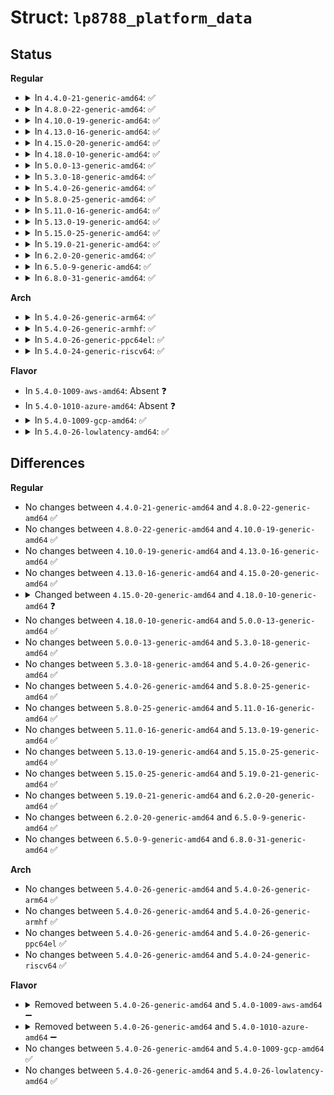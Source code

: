 # Struct: <code>lp8788_platform_data</code>

## Status
<b>Regular</b>
<ul>
<li>
<details>
<summary>In <code>4.4.0-21-generic-amd64</code>: ✅</summary>

```c
struct lp8788_platform_data {
    int (*)(struct lp8788 *) init_func;
    struct regulator_init_data *[4] buck_data;
    struct regulator_init_data *[12] dldo_data;
    struct regulator_init_data *[10] aldo_data;
    struct lp8788_buck1_dvs * buck1_dvs;
    struct lp8788_buck2_dvs * buck2_dvs;
    struct lp8788_ldo_enable_pin *[6] ldo_pin;
    struct lp8788_charger_platform_data * chg_pdata;
    enum lp8788_alarm_sel alarm_sel;
    struct lp8788_backlight_platform_data * bl_pdata;
    struct lp8788_led_platform_data * led_pdata;
    struct lp8788_vib_platform_data * vib_pdata;
    struct iio_map * adc_pdata;
}
```
</details>
</li>
<li>
<details>
<summary>In <code>4.8.0-22-generic-amd64</code>: ✅</summary>

```c
struct lp8788_platform_data {
    int (*)(struct lp8788 *) init_func;
    struct regulator_init_data *[4] buck_data;
    struct regulator_init_data *[12] dldo_data;
    struct regulator_init_data *[10] aldo_data;
    struct lp8788_buck1_dvs * buck1_dvs;
    struct lp8788_buck2_dvs * buck2_dvs;
    struct lp8788_ldo_enable_pin *[6] ldo_pin;
    struct lp8788_charger_platform_data * chg_pdata;
    enum lp8788_alarm_sel alarm_sel;
    struct lp8788_backlight_platform_data * bl_pdata;
    struct lp8788_led_platform_data * led_pdata;
    struct lp8788_vib_platform_data * vib_pdata;
    struct iio_map * adc_pdata;
}
```
</details>
</li>
<li>
<details>
<summary>In <code>4.10.0-19-generic-amd64</code>: ✅</summary>

```c
struct lp8788_platform_data {
    int (*)(struct lp8788 *) init_func;
    struct regulator_init_data *[4] buck_data;
    struct regulator_init_data *[12] dldo_data;
    struct regulator_init_data *[10] aldo_data;
    struct lp8788_buck1_dvs * buck1_dvs;
    struct lp8788_buck2_dvs * buck2_dvs;
    struct lp8788_ldo_enable_pin *[6] ldo_pin;
    struct lp8788_charger_platform_data * chg_pdata;
    enum lp8788_alarm_sel alarm_sel;
    struct lp8788_backlight_platform_data * bl_pdata;
    struct lp8788_led_platform_data * led_pdata;
    struct lp8788_vib_platform_data * vib_pdata;
    struct iio_map * adc_pdata;
}
```
</details>
</li>
<li>
<details>
<summary>In <code>4.13.0-16-generic-amd64</code>: ✅</summary>

```c
struct lp8788_platform_data {
    int (*)(struct lp8788 *) init_func;
    struct regulator_init_data *[4] buck_data;
    struct regulator_init_data *[12] dldo_data;
    struct regulator_init_data *[10] aldo_data;
    struct lp8788_buck1_dvs * buck1_dvs;
    struct lp8788_buck2_dvs * buck2_dvs;
    struct lp8788_ldo_enable_pin *[6] ldo_pin;
    struct lp8788_charger_platform_data * chg_pdata;
    enum lp8788_alarm_sel alarm_sel;
    struct lp8788_backlight_platform_data * bl_pdata;
    struct lp8788_led_platform_data * led_pdata;
    struct lp8788_vib_platform_data * vib_pdata;
    struct iio_map * adc_pdata;
}
```
</details>
</li>
<li>
<details>
<summary>In <code>4.15.0-20-generic-amd64</code>: ✅</summary>

```c
struct lp8788_platform_data {
    int (*)(struct lp8788 *) init_func;
    struct regulator_init_data *[4] buck_data;
    struct regulator_init_data *[12] dldo_data;
    struct regulator_init_data *[10] aldo_data;
    struct lp8788_buck1_dvs * buck1_dvs;
    struct lp8788_buck2_dvs * buck2_dvs;
    struct lp8788_ldo_enable_pin *[6] ldo_pin;
    struct lp8788_charger_platform_data * chg_pdata;
    enum lp8788_alarm_sel alarm_sel;
    struct lp8788_backlight_platform_data * bl_pdata;
    struct lp8788_led_platform_data * led_pdata;
    struct lp8788_vib_platform_data * vib_pdata;
    struct iio_map * adc_pdata;
}
```
</details>
</li>
<li>
<details>
<summary>In <code>4.18.0-10-generic-amd64</code>: ✅</summary>

```c
struct lp8788_platform_data {
    int (*)(struct lp8788 *) init_func;
    struct regulator_init_data *[4] buck_data;
    struct regulator_init_data *[12] dldo_data;
    struct regulator_init_data *[10] aldo_data;
    struct lp8788_buck1_dvs * buck1_dvs;
    struct lp8788_buck2_dvs * buck2_dvs;
    struct lp8788_charger_platform_data * chg_pdata;
    enum lp8788_alarm_sel alarm_sel;
    struct lp8788_backlight_platform_data * bl_pdata;
    struct lp8788_led_platform_data * led_pdata;
    struct lp8788_vib_platform_data * vib_pdata;
    struct iio_map * adc_pdata;
}
```
</details>
</li>
<li>
<details>
<summary>In <code>5.0.0-13-generic-amd64</code>: ✅</summary>

```c
struct lp8788_platform_data {
    int (*)(struct lp8788 *) init_func;
    struct regulator_init_data *[4] buck_data;
    struct regulator_init_data *[12] dldo_data;
    struct regulator_init_data *[10] aldo_data;
    struct lp8788_buck1_dvs * buck1_dvs;
    struct lp8788_buck2_dvs * buck2_dvs;
    struct lp8788_charger_platform_data * chg_pdata;
    enum lp8788_alarm_sel alarm_sel;
    struct lp8788_backlight_platform_data * bl_pdata;
    struct lp8788_led_platform_data * led_pdata;
    struct lp8788_vib_platform_data * vib_pdata;
    struct iio_map * adc_pdata;
}
```
</details>
</li>
<li>
<details>
<summary>In <code>5.3.0-18-generic-amd64</code>: ✅</summary>

```c
struct lp8788_platform_data {
    int (*)(struct lp8788 *) init_func;
    struct regulator_init_data *[4] buck_data;
    struct regulator_init_data *[12] dldo_data;
    struct regulator_init_data *[10] aldo_data;
    struct lp8788_buck1_dvs * buck1_dvs;
    struct lp8788_buck2_dvs * buck2_dvs;
    struct lp8788_charger_platform_data * chg_pdata;
    enum lp8788_alarm_sel alarm_sel;
    struct lp8788_backlight_platform_data * bl_pdata;
    struct lp8788_led_platform_data * led_pdata;
    struct lp8788_vib_platform_data * vib_pdata;
    struct iio_map * adc_pdata;
}
```
</details>
</li>
<li>
<details>
<summary>In <code>5.4.0-26-generic-amd64</code>: ✅</summary>

```c
struct lp8788_platform_data {
    int (*)(struct lp8788 *) init_func;
    struct regulator_init_data *[4] buck_data;
    struct regulator_init_data *[12] dldo_data;
    struct regulator_init_data *[10] aldo_data;
    struct lp8788_buck1_dvs * buck1_dvs;
    struct lp8788_buck2_dvs * buck2_dvs;
    struct lp8788_charger_platform_data * chg_pdata;
    enum lp8788_alarm_sel alarm_sel;
    struct lp8788_backlight_platform_data * bl_pdata;
    struct lp8788_led_platform_data * led_pdata;
    struct lp8788_vib_platform_data * vib_pdata;
    struct iio_map * adc_pdata;
}
```
</details>
</li>
<li>
<details>
<summary>In <code>5.8.0-25-generic-amd64</code>: ✅</summary>

```c
struct lp8788_platform_data {
    int (*)(struct lp8788 *) init_func;
    struct regulator_init_data *[4] buck_data;
    struct regulator_init_data *[12] dldo_data;
    struct regulator_init_data *[10] aldo_data;
    struct lp8788_buck1_dvs * buck1_dvs;
    struct lp8788_buck2_dvs * buck2_dvs;
    struct lp8788_charger_platform_data * chg_pdata;
    enum lp8788_alarm_sel alarm_sel;
    struct lp8788_backlight_platform_data * bl_pdata;
    struct lp8788_led_platform_data * led_pdata;
    struct lp8788_vib_platform_data * vib_pdata;
    struct iio_map * adc_pdata;
}
```
</details>
</li>
<li>
<details>
<summary>In <code>5.11.0-16-generic-amd64</code>: ✅</summary>

```c
struct lp8788_platform_data {
    int (*)(struct lp8788 *) init_func;
    struct regulator_init_data *[4] buck_data;
    struct regulator_init_data *[12] dldo_data;
    struct regulator_init_data *[10] aldo_data;
    struct lp8788_buck1_dvs * buck1_dvs;
    struct lp8788_buck2_dvs * buck2_dvs;
    struct lp8788_charger_platform_data * chg_pdata;
    enum lp8788_alarm_sel alarm_sel;
    struct lp8788_backlight_platform_data * bl_pdata;
    struct lp8788_led_platform_data * led_pdata;
    struct lp8788_vib_platform_data * vib_pdata;
    struct iio_map * adc_pdata;
}
```
</details>
</li>
<li>
<details>
<summary>In <code>5.13.0-19-generic-amd64</code>: ✅</summary>

```c
struct lp8788_platform_data {
    int (*)(struct lp8788 *) init_func;
    struct regulator_init_data *[4] buck_data;
    struct regulator_init_data *[12] dldo_data;
    struct regulator_init_data *[10] aldo_data;
    struct lp8788_buck1_dvs * buck1_dvs;
    struct lp8788_buck2_dvs * buck2_dvs;
    struct lp8788_charger_platform_data * chg_pdata;
    enum lp8788_alarm_sel alarm_sel;
    struct lp8788_backlight_platform_data * bl_pdata;
    struct lp8788_led_platform_data * led_pdata;
    struct lp8788_vib_platform_data * vib_pdata;
    struct iio_map * adc_pdata;
}
```
</details>
</li>
<li>
<details>
<summary>In <code>5.15.0-25-generic-amd64</code>: ✅</summary>

```c
struct lp8788_platform_data {
    int (*)(struct lp8788 *) init_func;
    struct regulator_init_data *[4] buck_data;
    struct regulator_init_data *[12] dldo_data;
    struct regulator_init_data *[10] aldo_data;
    struct lp8788_buck1_dvs * buck1_dvs;
    struct lp8788_buck2_dvs * buck2_dvs;
    struct lp8788_charger_platform_data * chg_pdata;
    enum lp8788_alarm_sel alarm_sel;
    struct lp8788_backlight_platform_data * bl_pdata;
    struct lp8788_led_platform_data * led_pdata;
    struct lp8788_vib_platform_data * vib_pdata;
    struct iio_map * adc_pdata;
}
```
</details>
</li>
<li>
<details>
<summary>In <code>5.19.0-21-generic-amd64</code>: ✅</summary>

```c
struct lp8788_platform_data {
    int (*)(struct lp8788 *) init_func;
    struct regulator_init_data *[4] buck_data;
    struct regulator_init_data *[12] dldo_data;
    struct regulator_init_data *[10] aldo_data;
    struct lp8788_buck1_dvs * buck1_dvs;
    struct lp8788_buck2_dvs * buck2_dvs;
    struct lp8788_charger_platform_data * chg_pdata;
    enum lp8788_alarm_sel alarm_sel;
    struct lp8788_backlight_platform_data * bl_pdata;
    struct lp8788_led_platform_data * led_pdata;
    struct lp8788_vib_platform_data * vib_pdata;
    struct iio_map * adc_pdata;
}
```
</details>
</li>
<li>
<details>
<summary>In <code>6.2.0-20-generic-amd64</code>: ✅</summary>

```c
struct lp8788_platform_data {
    int (*)(struct lp8788 *) init_func;
    struct regulator_init_data *[4] buck_data;
    struct regulator_init_data *[12] dldo_data;
    struct regulator_init_data *[10] aldo_data;
    struct lp8788_buck1_dvs * buck1_dvs;
    struct lp8788_buck2_dvs * buck2_dvs;
    struct lp8788_charger_platform_data * chg_pdata;
    enum lp8788_alarm_sel alarm_sel;
    struct lp8788_backlight_platform_data * bl_pdata;
    struct lp8788_led_platform_data * led_pdata;
    struct lp8788_vib_platform_data * vib_pdata;
    struct iio_map * adc_pdata;
}
```
</details>
</li>
<li>
<details>
<summary>In <code>6.5.0-9-generic-amd64</code>: ✅</summary>

```c
struct lp8788_platform_data {
    int (*)(struct lp8788 *) init_func;
    struct regulator_init_data *[4] buck_data;
    struct regulator_init_data *[12] dldo_data;
    struct regulator_init_data *[10] aldo_data;
    struct lp8788_buck1_dvs * buck1_dvs;
    struct lp8788_buck2_dvs * buck2_dvs;
    struct lp8788_charger_platform_data * chg_pdata;
    enum lp8788_alarm_sel alarm_sel;
    struct lp8788_backlight_platform_data * bl_pdata;
    struct lp8788_led_platform_data * led_pdata;
    struct lp8788_vib_platform_data * vib_pdata;
    struct iio_map * adc_pdata;
}
```
</details>
</li>
<li>
<details>
<summary>In <code>6.8.0-31-generic-amd64</code>: ✅</summary>

```c
struct lp8788_platform_data {
    int (*)(struct lp8788 *) init_func;
    struct regulator_init_data *[4] buck_data;
    struct regulator_init_data *[12] dldo_data;
    struct regulator_init_data *[10] aldo_data;
    struct lp8788_buck1_dvs * buck1_dvs;
    struct lp8788_buck2_dvs * buck2_dvs;
    struct lp8788_charger_platform_data * chg_pdata;
    enum lp8788_alarm_sel alarm_sel;
    struct lp8788_backlight_platform_data * bl_pdata;
    struct lp8788_led_platform_data * led_pdata;
    struct lp8788_vib_platform_data * vib_pdata;
    struct iio_map * adc_pdata;
}
```
</details>
</li>
</ul>
<b>Arch</b>
<ul>
<li>
<details>
<summary>In <code>5.4.0-26-generic-arm64</code>: ✅</summary>

```c
struct lp8788_platform_data {
    int (*)(struct lp8788 *) init_func;
    struct regulator_init_data *[4] buck_data;
    struct regulator_init_data *[12] dldo_data;
    struct regulator_init_data *[10] aldo_data;
    struct lp8788_buck1_dvs * buck1_dvs;
    struct lp8788_buck2_dvs * buck2_dvs;
    struct lp8788_charger_platform_data * chg_pdata;
    enum lp8788_alarm_sel alarm_sel;
    struct lp8788_backlight_platform_data * bl_pdata;
    struct lp8788_led_platform_data * led_pdata;
    struct lp8788_vib_platform_data * vib_pdata;
    struct iio_map * adc_pdata;
}
```
</details>
</li>
<li>
<details>
<summary>In <code>5.4.0-26-generic-armhf</code>: ✅</summary>

```c
struct lp8788_platform_data {
    int (*)(struct lp8788 *) init_func;
    struct regulator_init_data *[4] buck_data;
    struct regulator_init_data *[12] dldo_data;
    struct regulator_init_data *[10] aldo_data;
    struct lp8788_buck1_dvs * buck1_dvs;
    struct lp8788_buck2_dvs * buck2_dvs;
    struct lp8788_charger_platform_data * chg_pdata;
    enum lp8788_alarm_sel alarm_sel;
    struct lp8788_backlight_platform_data * bl_pdata;
    struct lp8788_led_platform_data * led_pdata;
    struct lp8788_vib_platform_data * vib_pdata;
    struct iio_map * adc_pdata;
}
```
</details>
</li>
<li>
<details>
<summary>In <code>5.4.0-26-generic-ppc64el</code>: ✅</summary>

```c
struct lp8788_platform_data {
    int (*)(struct lp8788 *) init_func;
    struct regulator_init_data *[4] buck_data;
    struct regulator_init_data *[12] dldo_data;
    struct regulator_init_data *[10] aldo_data;
    struct lp8788_buck1_dvs * buck1_dvs;
    struct lp8788_buck2_dvs * buck2_dvs;
    struct lp8788_charger_platform_data * chg_pdata;
    enum lp8788_alarm_sel alarm_sel;
    struct lp8788_backlight_platform_data * bl_pdata;
    struct lp8788_led_platform_data * led_pdata;
    struct lp8788_vib_platform_data * vib_pdata;
    struct iio_map * adc_pdata;
}
```
</details>
</li>
<li>
<details>
<summary>In <code>5.4.0-24-generic-riscv64</code>: ✅</summary>

```c
struct lp8788_platform_data {
    int (*)(struct lp8788 *) init_func;
    struct regulator_init_data *[4] buck_data;
    struct regulator_init_data *[12] dldo_data;
    struct regulator_init_data *[10] aldo_data;
    struct lp8788_buck1_dvs * buck1_dvs;
    struct lp8788_buck2_dvs * buck2_dvs;
    struct lp8788_charger_platform_data * chg_pdata;
    enum lp8788_alarm_sel alarm_sel;
    struct lp8788_backlight_platform_data * bl_pdata;
    struct lp8788_led_platform_data * led_pdata;
    struct lp8788_vib_platform_data * vib_pdata;
    struct iio_map * adc_pdata;
}
```
</details>
</li>
</ul>
<b>Flavor</b>
<ul>
<li>
In <code>5.4.0-1009-aws-amd64</code>: Absent ❓
</li>
<li>
In <code>5.4.0-1010-azure-amd64</code>: Absent ❓
</li>
<li>
<details>
<summary>In <code>5.4.0-1009-gcp-amd64</code>: ✅</summary>

```c
struct lp8788_platform_data {
    int (*)(struct lp8788 *) init_func;
    struct regulator_init_data *[4] buck_data;
    struct regulator_init_data *[12] dldo_data;
    struct regulator_init_data *[10] aldo_data;
    struct lp8788_buck1_dvs * buck1_dvs;
    struct lp8788_buck2_dvs * buck2_dvs;
    struct lp8788_charger_platform_data * chg_pdata;
    enum lp8788_alarm_sel alarm_sel;
    struct lp8788_backlight_platform_data * bl_pdata;
    struct lp8788_led_platform_data * led_pdata;
    struct lp8788_vib_platform_data * vib_pdata;
    struct iio_map * adc_pdata;
}
```
</details>
</li>
<li>
<details>
<summary>In <code>5.4.0-26-lowlatency-amd64</code>: ✅</summary>

```c
struct lp8788_platform_data {
    int (*)(struct lp8788 *) init_func;
    struct regulator_init_data *[4] buck_data;
    struct regulator_init_data *[12] dldo_data;
    struct regulator_init_data *[10] aldo_data;
    struct lp8788_buck1_dvs * buck1_dvs;
    struct lp8788_buck2_dvs * buck2_dvs;
    struct lp8788_charger_platform_data * chg_pdata;
    enum lp8788_alarm_sel alarm_sel;
    struct lp8788_backlight_platform_data * bl_pdata;
    struct lp8788_led_platform_data * led_pdata;
    struct lp8788_vib_platform_data * vib_pdata;
    struct iio_map * adc_pdata;
}
```
</details>
</li>
</ul>

## Differences
<b>Regular</b>
<ul>
<li>
No changes between <code>4.4.0-21-generic-amd64</code> and <code>4.8.0-22-generic-amd64</code> ✅
</li>
<li>
No changes between <code>4.8.0-22-generic-amd64</code> and <code>4.10.0-19-generic-amd64</code> ✅
</li>
<li>
No changes between <code>4.10.0-19-generic-amd64</code> and <code>4.13.0-16-generic-amd64</code> ✅
</li>
<li>
No changes between <code>4.13.0-16-generic-amd64</code> and <code>4.15.0-20-generic-amd64</code> ✅
</li>
<li>
<details>
<summary>Changed between <code>4.15.0-20-generic-amd64</code> and <code>4.18.0-10-generic-amd64</code> ❓</summary>
<ul>
<li>
<b>Field removed. </b>
<code>struct lp8788_ldo_enable_pin *[6] ldo_pin</code>
</li>
</ul>
</details>
</li>
<li>
No changes between <code>4.18.0-10-generic-amd64</code> and <code>5.0.0-13-generic-amd64</code> ✅
</li>
<li>
No changes between <code>5.0.0-13-generic-amd64</code> and <code>5.3.0-18-generic-amd64</code> ✅
</li>
<li>
No changes between <code>5.3.0-18-generic-amd64</code> and <code>5.4.0-26-generic-amd64</code> ✅
</li>
<li>
No changes between <code>5.4.0-26-generic-amd64</code> and <code>5.8.0-25-generic-amd64</code> ✅
</li>
<li>
No changes between <code>5.8.0-25-generic-amd64</code> and <code>5.11.0-16-generic-amd64</code> ✅
</li>
<li>
No changes between <code>5.11.0-16-generic-amd64</code> and <code>5.13.0-19-generic-amd64</code> ✅
</li>
<li>
No changes between <code>5.13.0-19-generic-amd64</code> and <code>5.15.0-25-generic-amd64</code> ✅
</li>
<li>
No changes between <code>5.15.0-25-generic-amd64</code> and <code>5.19.0-21-generic-amd64</code> ✅
</li>
<li>
No changes between <code>5.19.0-21-generic-amd64</code> and <code>6.2.0-20-generic-amd64</code> ✅
</li>
<li>
No changes between <code>6.2.0-20-generic-amd64</code> and <code>6.5.0-9-generic-amd64</code> ✅
</li>
<li>
No changes between <code>6.5.0-9-generic-amd64</code> and <code>6.8.0-31-generic-amd64</code> ✅
</li>
</ul>
<b>Arch</b>
<ul>
<li>
No changes between <code>5.4.0-26-generic-amd64</code> and <code>5.4.0-26-generic-arm64</code> ✅
</li>
<li>
No changes between <code>5.4.0-26-generic-amd64</code> and <code>5.4.0-26-generic-armhf</code> ✅
</li>
<li>
No changes between <code>5.4.0-26-generic-amd64</code> and <code>5.4.0-26-generic-ppc64el</code> ✅
</li>
<li>
No changes between <code>5.4.0-26-generic-amd64</code> and <code>5.4.0-24-generic-riscv64</code> ✅
</li>
</ul>
<b>Flavor</b>
<ul>
<li>
<details>
<summary>Removed between <code>5.4.0-26-generic-amd64</code> and <code>5.4.0-1009-aws-amd64</code> ➖</summary>

```c
struct lp8788_platform_data {
    int (*)(struct lp8788 *) init_func;
    struct regulator_init_data *[4] buck_data;
    struct regulator_init_data *[12] dldo_data;
    struct regulator_init_data *[10] aldo_data;
    struct lp8788_buck1_dvs * buck1_dvs;
    struct lp8788_buck2_dvs * buck2_dvs;
    struct lp8788_charger_platform_data * chg_pdata;
    enum lp8788_alarm_sel alarm_sel;
    struct lp8788_backlight_platform_data * bl_pdata;
    struct lp8788_led_platform_data * led_pdata;
    struct lp8788_vib_platform_data * vib_pdata;
    struct iio_map * adc_pdata;
}
```
</details>
</li>
<li>
<details>
<summary>Removed between <code>5.4.0-26-generic-amd64</code> and <code>5.4.0-1010-azure-amd64</code> ➖</summary>

```c
struct lp8788_platform_data {
    int (*)(struct lp8788 *) init_func;
    struct regulator_init_data *[4] buck_data;
    struct regulator_init_data *[12] dldo_data;
    struct regulator_init_data *[10] aldo_data;
    struct lp8788_buck1_dvs * buck1_dvs;
    struct lp8788_buck2_dvs * buck2_dvs;
    struct lp8788_charger_platform_data * chg_pdata;
    enum lp8788_alarm_sel alarm_sel;
    struct lp8788_backlight_platform_data * bl_pdata;
    struct lp8788_led_platform_data * led_pdata;
    struct lp8788_vib_platform_data * vib_pdata;
    struct iio_map * adc_pdata;
}
```
</details>
</li>
<li>
No changes between <code>5.4.0-26-generic-amd64</code> and <code>5.4.0-1009-gcp-amd64</code> ✅
</li>
<li>
No changes between <code>5.4.0-26-generic-amd64</code> and <code>5.4.0-26-lowlatency-amd64</code> ✅
</li>
</ul>
